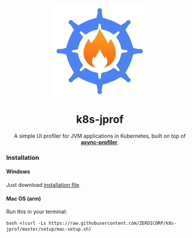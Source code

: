 <p align="center">
  <img src="https://github.com/ZERDICORP/k8s-jprof/blob/master/media/icon_1.png?raw=true" alt="screenshot" width="250" height="250">
</p>

<h1 align="center">k8s-jprof</h1>

<p align="center">
  A simple UI profiler for JVM applications in Kubernetes, built on top of <strong><a href="https://github.com/async-profiler/async-profiler/">async-profiler</a></strong>.
</p>

### Installation

#### Windows

Just download [installation file](https://github.com/ZERDICORP/k8s-jprof/releases/download/1.0.beta/k8s-jprof-win64-setup.exe).

#### Mac OS (arm)

Run this in your terminal:
```
bash <(curl -Ls https://raw.githubusercontent.com/ZERDICORP/k8s-jprof/master/setup/mac-setup.sh)
```